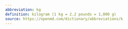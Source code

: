 ```yaml
---
abbreviation: kg
definition: kilogram (1 kg = 2.2 pounds = 1,000 g)
source: https://openmd.com/dictionary/abbreviations/k
---
```

